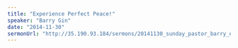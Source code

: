 ```yaml
---
title: "Experience Perfect Peace!"
speaker: "Barry Gin"
date: "2014-11-30"
sermonUrl: "http://35.190.93.184/sermons/20141130_sunday_pastor_barry_experience_perfect_peace.mp3"
---
```

